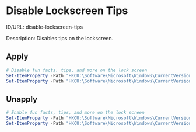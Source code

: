 # Disable Lockscreen Tips
ID/URL: disable-lockscreen-tips

Description: Disables tips on the lockscreen.





## Apply
```powershell
# Disable fun facts, tips, and more on the lock screen
Set-ItemProperty -Path "HKCU:\Software\Microsoft\Windows\CurrentVersion\ContentDeliveryManager" -Name "RotatingLockScreenOverlayEnabled" -Value 0 -Type DWord
Set-ItemProperty -Path "HKCU:\Software\Microsoft\Windows\CurrentVersion\ContentDeliveryManager" -Name "SubscribedContent-338387Enabled" -Value 0 -Type DWord

```

## Unapply
```powershell
# Enable fun facts, tips, and more on the lock screen
Set-ItemProperty -Path "HKCU:\Software\Microsoft\Windows\CurrentVersion\ContentDeliveryManager" -Name "RotatingLockScreenOverlayEnabled" -Value 1 -Type DWord
Set-ItemProperty -Path "HKCU:\Software\Microsoft\Windows\CurrentVersion\ContentDeliveryManager" -Name "SubscribedContent-338387Enabled" -Value 1 -Type DWord

```
